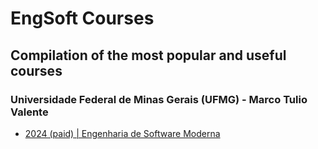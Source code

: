 # EngSoft Courses
## Compilation of the most popular and useful courses

### Universidade Federal de Minas Gerais (UFMG) - Marco Tulio Valente
- [2024 (paid) | Engenharia de Software Moderna](https://www.engsoftmoderna.dcc.ufmg.br)
